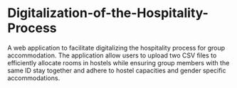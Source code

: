# Digitalization-of-the-Hospitality-Process
A web application to facilitate digitalizing the hospitality process for group accommodation. The application allow users to upload two CSV files to efficiently allocate rooms in hostels while ensuring group members with the same ID stay together and adhere to hostel capacities and gender specific accommodations.
